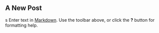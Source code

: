 ## A New Post
s
Enter text in [Markdown](http://daringfireball.net/projects/markdown/). Use the toolbar above, or click the **?** button for formatting help.
